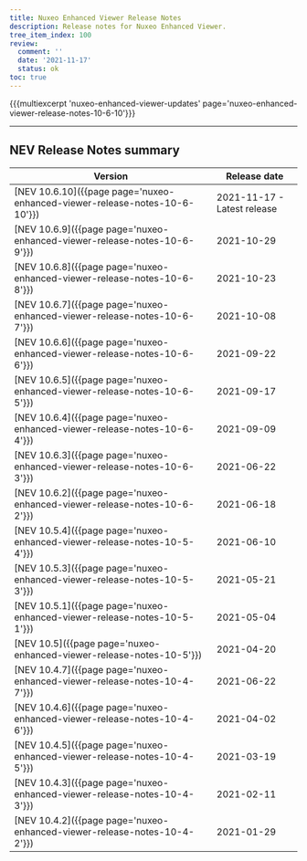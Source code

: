 ```yaml
---
title: Nuxeo Enhanced Viewer Release Notes
description: Release notes for Nuxeo Enhanced Viewer.
tree_item_index: 100
review:
  comment: ''
  date: '2021-11-17'
  status: ok
toc: true
---
```



{{{multiexcerpt 'nuxeo-enhanced-viewer-updates' page='nuxeo-enhanced-viewer-release-notes-10-6-10'}}}

---

## NEV Release Notes summary

| Version                                                                       | Release date                                                               |
| ----------------------------------------------------------------------------- | -------------------------------------------------------------------------- |
| [NEV 10.6.10]({{page page='nuxeo-enhanced-viewer-release-notes-10-6-10'}})    | 2021-11-17 - Latest release                                                  |
| [NEV 10.6.9]({{page page='nuxeo-enhanced-viewer-release-notes-10-6-9'}})      | 2021-10-29                                                                 |
| [NEV 10.6.8]({{page page='nuxeo-enhanced-viewer-release-notes-10-6-8'}})      | 2021-10-23                                                                 |
| [NEV 10.6.7]({{page page='nuxeo-enhanced-viewer-release-notes-10-6-7'}})      | 2021-10-08                                                                 |
| [NEV 10.6.6]({{page page='nuxeo-enhanced-viewer-release-notes-10-6-6'}})      | 2021-09-22                                                                 |
| [NEV 10.6.5]({{page page='nuxeo-enhanced-viewer-release-notes-10-6-5'}})      | 2021-09-17                                                                 |
| [NEV 10.6.4]({{page page='nuxeo-enhanced-viewer-release-notes-10-6-4'}})      | 2021-09-09                                                                 |
| [NEV 10.6.3]({{page page='nuxeo-enhanced-viewer-release-notes-10-6-3'}})      | 2021-06-22                                                                 |
| [NEV 10.6.2]({{page page='nuxeo-enhanced-viewer-release-notes-10-6-2'}})      | 2021-06-18                                                                 |
| [NEV 10.5.4]({{page page='nuxeo-enhanced-viewer-release-notes-10-5-4'}})      | 2021-06-10                                                                 |
| [NEV 10.5.3]({{page page='nuxeo-enhanced-viewer-release-notes-10-5-3'}})      | 2021-05-21                                                                 |
| [NEV 10.5.1]({{page page='nuxeo-enhanced-viewer-release-notes-10-5-1'}})      | 2021-05-04                                                                 |
| [NEV 10.5]({{page page='nuxeo-enhanced-viewer-release-notes-10-5'}})          | 2021-04-20                                                                 |
| [NEV 10.4.7]({{page page='nuxeo-enhanced-viewer-release-notes-10-4-7'}})      | 2021-06-22                                                                 |
| [NEV 10.4.6]({{page page='nuxeo-enhanced-viewer-release-notes-10-4-6'}})      | 2021-04-02                                                                 |
| [NEV 10.4.5]({{page page='nuxeo-enhanced-viewer-release-notes-10-4-5'}})      | 2021-03-19                                                                 |
| [NEV 10.4.3]({{page page='nuxeo-enhanced-viewer-release-notes-10-4-3'}})      | 2021-02-11                                                                 |
| [NEV 10.4.2]({{page page='nuxeo-enhanced-viewer-release-notes-10-4-2'}})      | 2021-01-29                                                                 |
